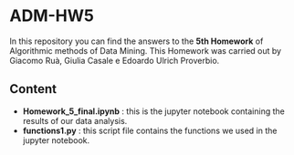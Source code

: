 # ADM-HW5

In this repository you can find the answers to the **5th Homework** of Algorithmic methods of Data Mining. 
This Homework was carried out by Giacomo Ruà, Giulia Casale e Edoardo Ulrich Proverbio. 

## Content 

* **Homework_5_final.ipynb** : this is the jupyter notebook containing the results of our data analysis.
* **functions1.py** : this script file contains the functions we used in the jupyter notebook.  
